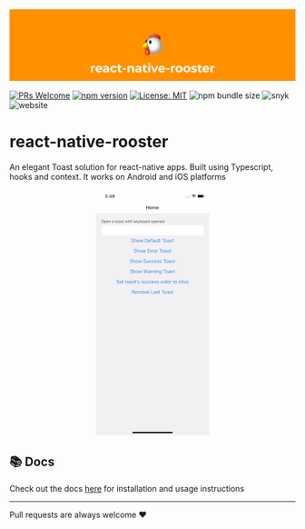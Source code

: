 <img alt="RNRooster" src="./cover.png" />

[![PRs Welcome](https://img.shields.io/badge/PRs-welcome-brightgreen.svg?style=flat-square)](http://makeapullrequest.com)
[![npm version](https://badge.fury.io/js/react-native-rooster.svg)](https://badge.fury.io/js/react-native-rooster)
[![License: MIT](https://img.shields.io/badge/License-MIT-yellow.svg)](https://opensource.org/licenses/MIT)
![npm bundle size](https://img.shields.io/bundlephobia/min/react-native-rooster)
![snyk](https://img.shields.io/snyk/vulnerabilities/npm/react-native-rooster)
![website](https://img.shields.io/website?url=https%3A%2F%2Fmcodex.dev%2Freact-native-rooster)

# react-native-rooster

An elegant Toast solution for react-native apps. Built using Typescript, hooks and context. It works on Android and iOS platforms

<p align="center">
  <img alt="Demo" src="./demo.gif" />
</p>

## 📚 Docs

Check out the docs [here](https://mcodex.dev/react-native-rooster) for installation and usage instructions

<hr/>
Pull requests are always welcome ❤️
